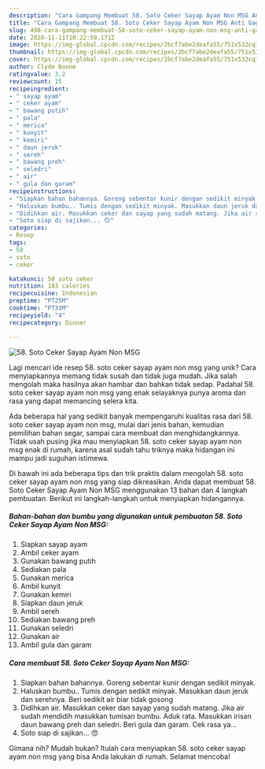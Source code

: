 ```yaml
---
description: "Cara Gampang Membuat 58. Soto Ceker Sayap Ayam Non MSG Anti Gagal"
title: "Cara Gampang Membuat 58. Soto Ceker Sayap Ayam Non MSG Anti Gagal"
slug: 498-cara-gampang-membuat-58-soto-ceker-sayap-ayam-non-msg-anti-gagal
date: 2020-11-11T10:22:59.171Z
image: https://img-global.cpcdn.com/recipes/2bcf7abe2deafa55/751x532cq70/58-soto-ceker-sayap-ayam-non-msg-foto-resep-utama.jpg
thumbnail: https://img-global.cpcdn.com/recipes/2bcf7abe2deafa55/751x532cq70/58-soto-ceker-sayap-ayam-non-msg-foto-resep-utama.jpg
cover: https://img-global.cpcdn.com/recipes/2bcf7abe2deafa55/751x532cq70/58-soto-ceker-sayap-ayam-non-msg-foto-resep-utama.jpg
author: Clyde Boone
ratingvalue: 3.2
reviewcount: 15
recipeingredient:
- " sayap ayam"
- " ceker ayam"
- " bawang putih"
- " pala"
- " merica"
- " kunyit"
- " kemiri"
- " daun jeruk"
- " sereh"
- " bawang preh"
- " seledri"
- " air"
- " gula dan garam"
recipeinstructions:
- "Siapkan bahan bahannya. Goreng sebentar kunir dengan sedikit minyak."
- "Haluskan bumbu.. Tumis dengan sedikit minyak. Masukkan daun jeruk dan serehnya. Beri sedikit air biar tidak gosong"
- "Didihkan air. Masukkan ceker dan sayap yang sudah matang. Jika air sudah mendidih masukkan tumisan bumbu. Aduk rata. Masukkan irisan daun bawang preh dan seledri. Beri gula dan garam. Cek rasa ya..."
- "Soto siap di sajikan... 😙"
categories:
- Resep
tags:
- 58
- soto
- ceker

katakunci: 58 soto ceker 
nutrition: 183 calories
recipecuisine: Indonesian
preptime: "PT25M"
cooktime: "PT33M"
recipeyield: "4"
recipecategory: Dinner

---
```



![58. Soto Ceker Sayap Ayam Non MSG](https://img-global.cpcdn.com/recipes/2bcf7abe2deafa55/751x532cq70/58-soto-ceker-sayap-ayam-non-msg-foto-resep-utama.jpg)

Lagi mencari ide resep 58. soto ceker sayap ayam non msg yang unik? Cara menyiapkannya memang tidak susah dan tidak juga mudah. Jika salah mengolah maka hasilnya akan hambar dan bahkan tidak sedap. Padahal 58. soto ceker sayap ayam non msg yang enak selayaknya punya aroma dan rasa yang dapat memancing selera kita.

Ada beberapa hal yang sedikit banyak mempengaruhi kualitas rasa dari 58. soto ceker sayap ayam non msg, mulai dari jenis bahan, kemudian pemilihan bahan segar, sampai cara membuat dan menghidangkannya. Tidak usah pusing jika mau menyiapkan 58. soto ceker sayap ayam non msg enak di rumah, karena asal sudah tahu triknya maka hidangan ini mampu jadi suguhan istimewa.




Di bawah ini ada beberapa tips dan trik praktis dalam mengolah 58. soto ceker sayap ayam non msg yang siap dikreasikan. Anda dapat membuat 58. Soto Ceker Sayap Ayam Non MSG menggunakan 13 bahan dan 4 langkah pembuatan. Berikut ini langkah-langkah untuk menyiapkan hidangannya.

<!--inarticleads1-->

##### Bahan-bahan dan bumbu yang digunakan untuk pembuatan 58. Soto Ceker Sayap Ayam Non MSG:

1. Siapkan  sayap ayam
1. Ambil  ceker ayam
1. Gunakan  bawang putih
1. Sediakan  pala
1. Gunakan  merica
1. Ambil  kunyit
1. Gunakan  kemiri
1. Siapkan  daun jeruk
1. Ambil  sereh
1. Sediakan  bawang preh
1. Gunakan  seledri
1. Gunakan  air
1. Ambil  gula dan garam




<!--inarticleads2-->

##### Cara membuat 58. Soto Ceker Sayap Ayam Non MSG:

1. Siapkan bahan bahannya. Goreng sebentar kunir dengan sedikit minyak.
1. Haluskan bumbu.. Tumis dengan sedikit minyak. Masukkan daun jeruk dan serehnya. Beri sedikit air biar tidak gosong
1. Didihkan air. Masukkan ceker dan sayap yang sudah matang. Jika air sudah mendidih masukkan tumisan bumbu. Aduk rata. Masukkan irisan daun bawang preh dan seledri. Beri gula dan garam. Cek rasa ya...
1. Soto siap di sajikan... 😙




Gimana nih? Mudah bukan? Itulah cara menyiapkan 58. soto ceker sayap ayam non msg yang bisa Anda lakukan di rumah. Selamat mencoba!
